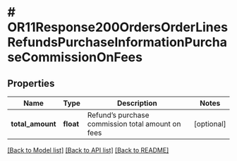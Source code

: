 # # OR11Response200OrdersOrderLinesRefundsPurchaseInformationPurchaseCommissionOnFees

## Properties

Name | Type | Description | Notes
------------ | ------------- | ------------- | -------------
**total_amount** | **float** | Refund’s purchase commission total amount on fees | [optional]

[[Back to Model list]](../../README.md#models) [[Back to API list]](../../README.md#endpoints) [[Back to README]](../../README.md)
